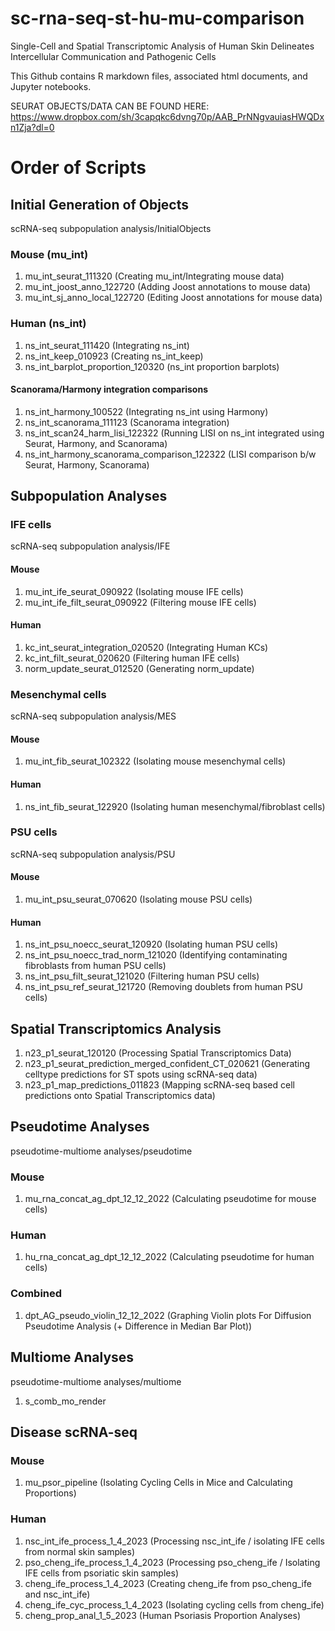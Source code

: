 # sc-rna-seq-st-hu-mu-comparison
Single-Cell and Spatial Transcriptomic Analysis of Human Skin Delineates Intercellular Communication and Pathogenic Cells

This Github contains R markdown files, associated html documents, and Jupyter notebooks.  

SEURAT OBJECTS/DATA CAN BE FOUND HERE:
https://www.dropbox.com/sh/3capqkc6dvng70p/AAB_PrNNgvauiasHWQDxn1Zja?dl=0
# Order of Scripts


## Initial Generation of Objects 
scRNA-seq subpopulation analysis/InitialObjects

### Mouse (mu_int)
1. mu_int_seurat_111320 (Creating mu_int/Integrating mouse data)
2. mu_int_joost_anno_122720 (Adding Joost annotations to mouse data)
3. mu_int_sj_anno_local_122720 (Editing Joost annotations for mouse data)

### Human (ns_int)
1. ns_int_seurat_111420 (Integrating ns_int)
2. ns_int_keep_010923 (Creating ns_int_keep)
3. ns_int_barplot_proportion_120320 (ns_int proportion barplots)
#### Scanorama/Harmony integration comparisons
1. ns_int_harmony_100522 (Integrating ns_int using Harmony)
2. ns_int_scanorama_111123 (Scanorama integration)
3. ns_int_scan24_harm_lisi_122322 (Running LISI on ns_int integrated using Seurat, Harmony, and Scanorama)
4. ns_int_harmony_scanorama_comparison_122322 (LISI comparison b/w Seurat, Harmony, Scanorama)


## Subpopulation Analyses

### IFE cells
scRNA-seq subpopulation analysis/IFE
#### Mouse
1. mu_int_ife_seurat_090922 (Isolating mouse IFE cells)
2. mu_int_ife_filt_seurat_090922 (Filtering mouse IFE cells)
#### Human
1. kc_int_seurat_integration_020520 (Integrating Human KCs)
2. kc_int_filt_seurat_020620 (Filtering human IFE cells)
3. norm_update_seurat_012520 (Generating norm_update)

### Mesenchymal cells
scRNA-seq subpopulation analysis/MES
#### Mouse 
1. mu_int_fib_seurat_102322 (Isolating mouse mesenchymal cells)
#### Human 
1. ns_int_fib_seurat_122920 (Isolating human mesenchymal/fibroblast cells)

### PSU cells
scRNA-seq subpopulation analysis/PSU
#### Mouse
1. mu_int_psu_seurat_070620 (Isolating mouse PSU cells)
#### Human
1. ns_int_psu_noecc_seurat_120920 (Isolating human PSU cells)
2. ns_int_psu_noecc_trad_norm_121020 (Identifying contaminating fibroblasts from human PSU cells)
3. ns_int_psu_filt_seurat_121020 (Filtering human PSU cells)
4. ns_int_psu_ref_seurat_121720 (Removing doublets from human PSU cells)


## Spatial Transcriptomics Analysis
1. n23_p1_seurat_120120 (Processing Spatial Transcriptomics Data)
2. n23_p1_seurat_prediction_merged_confident_CT_020621 (Generating celltype predictions for ST spots using scRNA-seq data)
3. n23_p1_map_predictions_011823 (Mapping scRNA-seq based cell predictions onto Spatial Transcriptomics data)


## Pseudotime Analyses
pseudotime-multiome analyses/pseudotime
### Mouse
1. mu_rna_concat_ag_dpt_12_12_2022 (Calculating pseudotime for mouse cells)
### Human
1. hu_rna_concat_ag_dpt_12_12_2022 (Calculating pseudotime for human cells)
### Combined
1. dpt_AG_pseudo_violin_12_12_2022 (Graphing Violin plots For Diffusion Pseudotime Analysis (+ Difference in Median Bar Plot))


## Multiome Analyses
pseudotime-multiome analyses/multiome
1. s_comb_mo_render


## Disease scRNA-seq
### Mouse
1. mu_psor_pipeline (Isolating Cycling Cells in Mice and Calculating Proportions)
### Human
1. nsc_int_ife_process_1_4_2023 (Processing nsc_int_ife / isolating IFE cells from normal skin samples)
2. pso_cheng_ife_process_1_4_2023 (Processing pso_cheng_ife / Isolating IFE cells from psoriatic skin samples)
3. cheng_ife_process_1_4_2023 (Creating cheng_ife from pso_cheng_ife and nsc_int_ife)
4. cheng_ife_cyc_process_1_4_2023 (Isolating cycling cells from cheng_ife)
5. cheng_prop_anal_1_5_2023 (Human Psoriasis Proportion Analyses)




